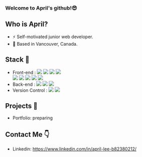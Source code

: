 ### Welcome to April's github!😎

## Who is April?
- ⚡ Self-motivated junior web developer.
- 📍  Based in Vancouver, Canada.

## Stack 🔨
- Front-end : <span><img src="https://img.shields.io/badge/HTML-e34f26?style=flat&logo=html5&logoColor=white"/></span>
<span><img src="https://img.shields.io/badge/CSS-1572b6?style=flat&logo=css3&logoColor=white"/></span>
<span><img src="https://img.shields.io/badge/JavaScript-F7DF1E?style=flat&logo=JavaScript&logoColor=white"/></span>
<span><img src="https://img.shields.io/badge/Sass-cc6699?style=flat&logo=sass&logoColor=white"/></span><br/>
<span><img src="https://img.shields.io/badge/Vue.js-4FC08D?style=flat&logo=Vue.js&logoColor=white"/></span>
<span><img src="https://img.shields.io/badge/React.js-#61DAFB?style=flat&logo=React&logoColor=white"/></span>
<span><img src="https://img.shields.io/badge/Angular.js-#DD0031?style=flat&logo=Angular&logoColor=white"/></span>
<span><img src="https://img.shields.io/badge/WordPress-#21759B?style=flat&logo=WordPress&logoColor=white"/></span>
<span><img src="https://img.shields.io/badge/jQuery-#0769AD?style=flat&logo=jQuery&logoColor=white"/></span>
- Back-end : <span><img src="https://img.shields.io/badge/MySQL-4479A1?style=flat&logo=MySQL&logoColor=white"/></span>
<span><img src="https://img.shields.io/badge/Node.js-#339933?style=flat&logo=Node.js&logoColor=white"/></span>
<span><img src="https://img.shields.io/badge/PHP-#777BB4?style=flat&logo=PHP&logoColor=white"/></span>
- Version Control : <span><img src="https://img.shields.io/badge/Git-f05032?style=flat&logo=git&logoColor=white"/></span>
<span><img src="https://img.shields.io/badge/GitHub-181717?style=flat&logo=github&logoColor=white"/></span>

## Projects 📑
- Portfolio: preparing

## Contact Me 👇
- Linkedin: https://www.linkedin.com/in/april-lee-b82380212/




